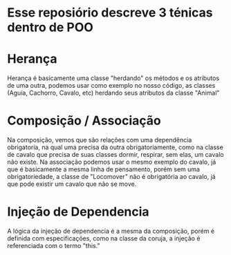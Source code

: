 # Esse reposiório descreve 3 ténicas dentro de POO

# Herança

Herança é basicamente uma classe "herdando" os métodos e os atributos de uma outra, podemos usar como exemplo no nosso código, as classes (Aguia, Cachorro, Cavalo, etc) herdando seus atributos da classe "Animal"

# Composição / Associação

Na composição, vemos que são relações com uma dependência obrigatoria, na qual uma precisa da outra obrigatoriamente, como na classe de cavalo que precisa de suas classes dormir, respirar, sem elas, um cavalo não existe. Na associação podemos usar o mesmo exemplo do cavalo, já que é basicamente a mesma linha de pensamento, porém sem uma obrigatoriedade, a classe de "Locomover" não é obrigatória ao cavalo, já que pode existir um cavalo que não se move.

# Injeção de Dependencia

A lógica da injeção de dependencia é a mesma da composição, porém é definida com especificações, como na classe da coruja, a injeção é referenciada com o termo "this."